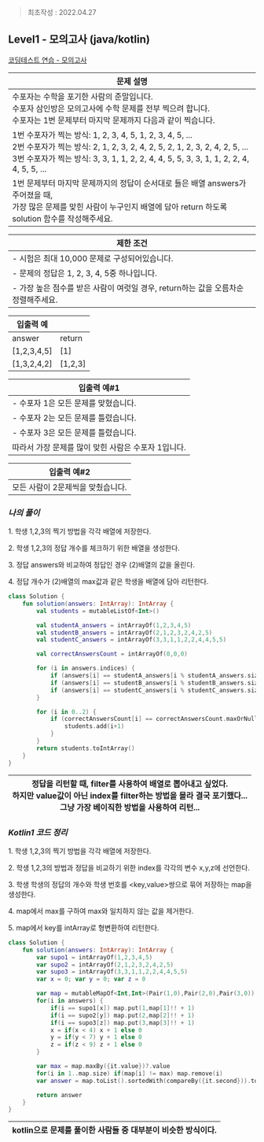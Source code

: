 > 최초작성 : 2022.04.27

## **Level1 - 모의고사 (java/kotlin)**

[코딩테스트 연습 - 모의고사](https://programmers.co.kr/learn/courses/30/lessons/42840)

| **문제 설명** |
| --- |
| 수포자는 수학을 포기한 사람의 준말입니다.<br>수포자 삼인방은 모의고사에 수학 문제를 전부 찍으려 합니다.<br>수포자는 1번 문제부터 마지막 문제까지 다음과 같이 찍습니다.|
|1번 수포자가 찍는 방식: 1, 2, 3, 4, 5, 1, 2, 3, 4, 5, ...<br>2번 수포자가 찍는 방식: 2, 1, 2, 3, 2, 4, 2, 5, 2, 1, 2, 3, 2, 4, 2, 5, ...<br>3번 수포자가 찍는 방식: 3, 3, 1, 1, 2, 2, 4, 4, 5, 5, 3, 3, 1, 1, 2, 2, 4, 4, 5, 5, ...|
|1번 문제부터 마지막 문제까지의 정답이 순서대로 들은 배열 answers가 주어졌을 때,<br>가장 많은 문제를 맞힌 사람이 누구인지 배열에 담아 return 하도록 solution 함수를 작성해주세요. |

| **제한 조건** |
| --- |
|   -   시험은 최대 10,000 문제로 구성되어있습니다.|
|   -   문제의 정답은 1, 2, 3, 4, 5중 하나입니다. |
|   -   가장 높은 점수를 받은 사람이 여럿일 경우, return하는 값을 오름차순 정렬해주세요.   |

| **​입출력 예**    |  |
| --- | --- |
| answer | return |
| \[1,2,3,4,5\] | \[1\] |
| \[1,3,2,4,2\] | \[1,2,3\] |

|입출력 예#1|
|---|
|- 수포자 1은 모든 문제를 맞혔습니다.|
|- 수포자 2는 모든 문제를 틀렸습니다.|
|- 수포자 3은 모든 문제를 틀렸습니다.|
|따라서 가장 문제를 많이 맞힌 사람은 수포자 1입니다.|

|입출력 예#2|
|---|
|모든 사람이 2문제씩을 맞췄습니다.|

### **_나의 풀이_**

1\. 학생 1,2,3의 찍기 방법을 각각 배열에 저장한다.

2\. 학생 1,2,3의 정답 개수를 체크하기 위한 배열을 생성한다.

3\. 정답 answers와 비교하여 정답인 경우 (2)배열의 값을 올린다.

4\. 정답 개수가 (2)배열의 max값과 같은 학생을 배열에 담아 리턴한다.

```kt
class Solution {
    fun solution(answers: IntArray): IntArray {
        val students = mutableListOf<Int>()

        val studentA_answers = intArrayOf(1,2,3,4,5)
        val studentB_answers = intArrayOf(2,1,2,3,2,4,2,5)
        val studentC_answers = intArrayOf(3,3,1,1,2,2,4,4,5,5)

        val correctAnswersCount = intArrayOf(0,0,0)

        for (i in answers.indices) {
            if (answers[i] == studentA_answers[i % studentA_answers.size]) { correctAnswersCount[0] += 1 }
            if (answers[i] == studentB_answers[i % studentB_answers.size]) { correctAnswersCount[1] += 1 }
            if (answers[i] == studentC_answers[i % studentC_answers.size]) { correctAnswersCount[2] += 1 }
        }

        for (i in 0..2) {
            if (correctAnswersCount[i] == correctAnswersCount.maxOrNull()) {
                students.add(i+1)
            }
        }
        return students.toIntArray()
    }
}
```

<center>

|정답을 리턴할 때, filter를 사용하여 배열로 뽑아내고 싶었다.<br>하지만 value값이 아닌 index를 filter하는 방법을 몰라 결국 포기했다...<br>그냥 가장 베이직한 방법을 사용하여 리턴...|
|---|

</center>

### **_Kotlin1 코드 정리_**

1\. 학생 1,2,3의 찍기 방법을 각각 배열에 저장한다.

2\. 학생 1,2,3의 방법과 정답을 비교하기 위한 index를 각각의 변수 x,y,z에 선언한다.

3\. 학생 학생의 정답의 개수와 학생 번호를 <key,value>쌍으로 묶어 저장하는 map을 생성한다.

4\. map에서 max를 구하여 max와 일치하지 않는 값을 제거한다.

5\. map에서 key를 intArray로 형변환하여 리턴한다.

```kt
class Solution {
    fun solution(answers: IntArray): IntArray {
        var supo1 = intArrayOf(1,2,3,4,5)
        var supo2 = intArrayOf(2,1,2,3,2,4,2,5)
        var supo3 = intArrayOf(3,3,1,1,2,2,4,4,5,5)
        var x = 0; var y = 0; var z = 0

        var map = mutableMapOf<Int,Int>(Pair(1,0),Pair(2,0),Pair(3,0))
        for(i in answers) {
            if(i == supo1[x]) map.put(1,map[1]!! + 1)
            if(i == supo2[y]) map.put(2,map[2]!! + 1)
            if(i == supo3[z]) map.put(3,map[3]!! + 1)
            x = if(x < 4) x + 1 else 0
            y = if(y < 7) y + 1 else 0
            z = if(z < 9) z + 1 else 0
        }

        var max = map.maxBy({it.value})?.value
        for(i in 1..map.size) if(map[i] != max) map.remove(i)
        var answer = map.toList().sortedWith(compareBy({it.second})).toMap().keys.toIntArray()

        return answer
    }
}
```

<center>

|kotlin으로 문제를 풀이한 사람들 중 대부분이 비슷한 방식이다.|
|---|

</center>